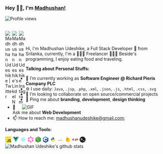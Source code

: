
<!--
**Madhushanudeshike/MadhushanUdeshike** is a ✨ _special_ ✨ repository because its `README.md` (this file) appears on your GitHub profile.

Here are some ideas to get you started:

- 🔭 I’m currently working on ...
- 🌱 I’m currently learning ...
- 👯 I’m looking to collaborate on ...
- 🤔 I’m looking for help with ...
- 💬 Ask me about ...
- 📫 How to reach me: ...
- 😄 Pronouns: ...
- ⚡ Fun fact: ...
-->

### Hey 👋🏽, I'm [Madhushan!](https://madhushanudeshike.github.io?utm_source=github) 
![Profile views](https://gpvc.arturio.dev/madhushanudeshike)

<br/>


<a href="https://twitter.com/madhushanul">
  <img align="left" alt="Madhushan Udeshike | Twitter" width="22px" src="https://cdn.jsdelivr.net/npm/simple-icons@v3/icons/twitter.svg" />
</a>
<a href="https://www.linkedin.com/in/madhushanul/">
  <img align="left" alt="Madhushan Udeshike's LinkdeIN" width="22px" src="https://cdn.jsdelivr.net/npm/simple-icons@v3/icons/linkedin.svg" />
</a>
<a href="https://www.instagram.com/madhushan_udeshika/">
  <img align="left" alt="Madhushan Udeshike Instagram" width="22px" src="https://cdn.jsdelivr.net/npm/simple-icons@v3/icons/instagram.svg" />
</a>



<br />
<br/>

Hi, I'm Madhushan Udeshike, a Full Stack Developer 🚀 from Srilanka, currently, I'm a 🙍🏽‍♂️ Freelancer 👨🏽‍💻  Beside's programming, I enjoy eating food and traveling.

  <img align="right" width="450px" alt="GIF" src="https://upload.wikimedia.org/wikipedia/commons/4/44/Madhushan_Udeshike.jpg" />
  
**Talking about Personal Stuffs:**

- 🔭 I’m currently working as **Software Engineer @ Richard Pieris Company PLC**
- ⚙️ I use daily: `Java`, `.jsp`, `.php`, `.xml`, `.json`,  `.js`, `.html`, `.css`, `.svg`
- 👯 I’m looking to collaborate on open source/commercial projects
- 💅 Ping me about **branding**, **development**, **design thinking**
- 💬 Ask me about **Web Development**
- 📫 How to reach me: madhushanudeshike@gmail.com;


**Languages and Tools:**  

<code><img height="20" src="https://raw.githubusercontent.com/github/explore/80688e429a7d4ef2fca1e82350fe8e3517d3494d/topics/javascript/javascript.png"></code>
<code><img height="20" src="https://raw.githubusercontent.com/github/explore/80688e429a7d4ef2fca1e82350fe8e3517d3494d/topics/vue/vue.png"></code>
<code><img height="20" src="https://raw.githubusercontent.com/github/explore/80688e429a7d4ef2fca1e82350fe8e3517d3494d/topics/react/react.png"></code>
<code><img height="20" src="https://raw.githubusercontent.com/github/explore/5c058a388828bb5fde0bcafd4bc867b5bb3f26f3/topics/graphql/graphql.png"></code>
<code><img height="20" src="https://raw.githubusercontent.com/github/explore/80688e429a7d4ef2fca1e82350fe8e3517d3494d/topics/nodejs/nodejs.png"></code>
<code><img height="20" src="https://raw.githubusercontent.com/github/explore/80688e429a7d4ef2fca1e82350fe8e3517d3494d/topics/cpp/cpp.png"></code>
<code><img height="20" src="https://raw.githubusercontent.com/github/explore/80688e429a7d4ef2fca1e82350fe8e3517d3494d/topics/python/python.png"></code>
<code><img height="20" src="https://raw.githubusercontent.com/github/explore/80688e429a7d4ef2fca1e82350fe8e3517d3494d/topics/mysql/mysql.png"></code>
<code><img height="20" src="https://raw.githubusercontent.com/github/explore/80688e429a7d4ef2fca1e82350fe8e3517d3494d/topics/firebase/firebase.png"></code>
<code><img height="20" src="https://raw.githubusercontent.com/github/explore/80688e429a7d4ef2fca1e82350fe8e3517d3494d/topics/git/git.png"></code>
<code><img height="20" src="https://raw.githubusercontent.com/github/explore/80688e429a7d4ef2fca1e82350fe8e3517d3494d/topics/terminal/terminal.png"></code>
![Madhushan Udeshike's github stats](https://github-readme-stats.vercel.app/api?username=madhushanudeshike&show_icons=true&hide_border=true)
